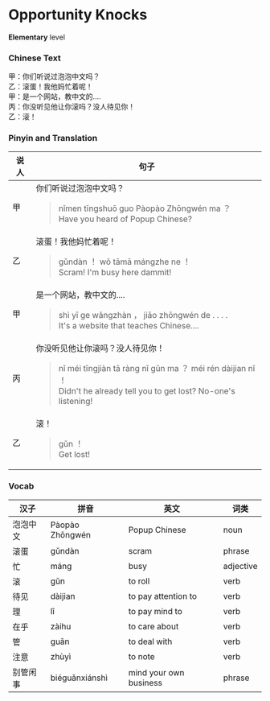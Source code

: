 # Opportunity Knocks
**Elementary** level
### Chinese Text
甲：你们听说过泡泡中文吗？<br />乙：滚蛋！我他妈忙着呢！<br />甲：是一个网站，教中文的....<br />丙：你没听见他让你滚吗？没人待见你！<br />乙：滚！

### Pinyin and Translation
|说人|句子|
|----|----|
|甲|你们听说过泡泡中文吗？<blockquote>nǐmen tīngshuō guo Pàopào Zhōngwén ma ？<br />Have you heard of Popup Chinese?</blockquote>|
|乙|滚蛋！我他妈忙着呢！<blockquote>gǔndàn ！ wǒ tāmā mángzhe ne ！<br />Scram! I'm busy here dammit!</blockquote>|
|甲|是一个网站，教中文的....<blockquote>shì yī ge wǎngzhàn ， jiāo zhōngwén de . . . .<br />It's a website that teaches Chinese....</blockquote>|
|丙|你没听见他让你滚吗？没人待见你！<blockquote>nǐ méi tīngjiàn tā ràng nǐ gǔn ma ？ méi rén dàijian nǐ ！<br />Didn't he already tell you to get lost? No-one's listening!</blockquote>|
|乙|滚！<blockquote>gǔn ！<br />Get lost!</blockquote>|
### Vocab
|汉子|拼音|英文|词类|
|----|----|----|----|
|泡泡中文|Pàopào Zhōngwén|Popup Chinese|noun|
|滚蛋|gǔndàn|scram|phrase|
|忙|máng|busy|adjective|
|滚|gǔn|to roll|verb|
|待见|dàijian|to pay attention to|verb|
|理|lǐ|to pay mind to|verb|
|在乎|zàihu|to care about|verb|
|管|guǎn|to deal with|verb|
|注意|zhùyì|to note|verb|
|别管闲事|biéguǎnxiánshì|mind your own business|phrase|